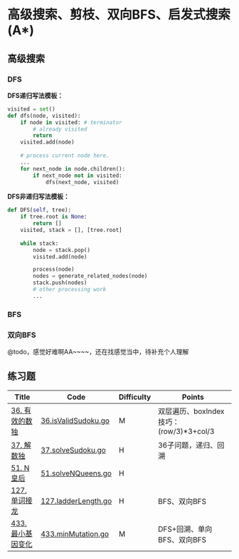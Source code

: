 # 高级搜索、剪枝、双向BFS、启发式搜索(A*)

## 高级搜索

### DFS

**DFS递归写法模板：**

```python
visited = set() 
def dfs(node, visited):
    if node in visited: # terminator
        # already visited
        return
    visited.add(node)
    
    # process current node here.
    ...
    for next_node in node.children():
        if next_node not in visited:
            dfs(next_node, visited)
```

**DFS非递归写法模板：**

```python
def DFS(self, tree):
    if tree.root is None:
        return []
    visited, stack = [], [tree.root]
    
    while stack:
        node = stack.pop()
        visited.add(node)

        process(node)
        nodes = generate_related_nodes(node)
        stack.push(nodes)
        # other processing work
        ...
```

### BFS

### 双向BFS

@todo，感觉好难啊AA~~~~，还在找感觉当中，待补充个人理解

## 练习题

| Title | Code | <span id="Top">Difficulty</span> | Points |
| ----- | ---- | -------------------------------- |--------|
|[36. 有效的数独](https://leetcode-cn.com/problems/valid-sudoku/)|[36.isValidSudoku.go](36.isValidSudoku.go)|M|双层遍历、boxIndex技巧：(row/3)*3+col/3|
|[37. 解数独](https://leetcode-cn.com/problems/sudoku-solver/)|[37.solveSudoku.go](37.solveSudoku.go)|H|36子问题，递归、回溯|
|[51. N 皇后](https://leetcode-cn.com/problems/n-queens/)|[51.solveNQueens.go](51.solveNQueens.go)|H||
|[127. 单词接龙](https://leetcode-cn.com/problems/word-ladder/)|[127.ladderLength.go](127.ladderLength.go)|H|BFS、双向BFS|
|[433. 最小基因变化](https://leetcode-cn.com/problems/minimum-genetic-mutation/)|[433.minMutation.go](433.minMutation.go)|M|DFS+回溯、单向BFS、双向BFS|
